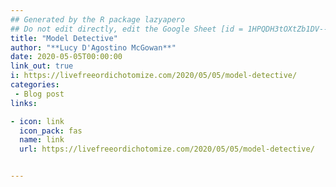```yaml
---
## Generated by the R package lazyapero
## Do not edit directly, edit the Google Sheet [id = 1HPQDH3tOXtZb1DV--8wR9CKAzUz5aywWc2vM3OQ5SrU]
title: "Model Detective"
author: "**Lucy D'Agostino McGowan**"
date: 2020-05-05T00:00:00
link_out: true
i: https://livefreeordichotomize.com/2020/05/05/model-detective/
categories:
 - Blog post
links:

- icon: link
  icon_pack: fas
  name: link
  url: https://livefreeordichotomize.com/2020/05/05/model-detective/


---
```




